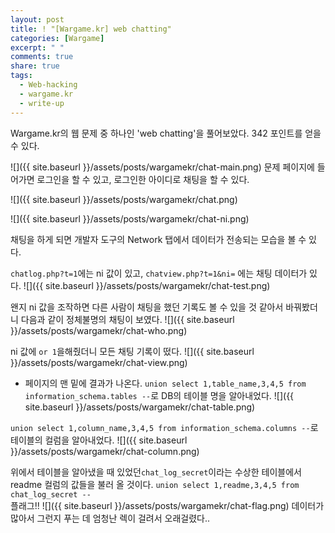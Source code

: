 ```yaml
---
layout: post
title: ! "[Wargame.kr] web chatting"
categories: [Wargame]
excerpt: " "
comments: true
share: true
tags:
  - Web-hacking
  - wargame.kr
  - write-up
---
```


Wargame.kr의 웹 문제 중 하나인 'web chatting'을 풀어보았다.
342 포인트를 얻을 수 있다.
<!--more-->

![]({{ site.baseurl }}/assets/posts/wargamekr/chat-main.png)
문제 페이지에 들어가면 로그인을 할 수 있고, 로그인한 아이디로 채팅을 할 수 있다.

![]({{ site.baseurl }}/assets/posts/wargamekr/chat.png)

![]({{ site.baseurl }}/assets/posts/wargamekr/chat-ni.png)

채팅을 하게 되면 개발자 도구의 Network 탭에서 데이터가 전송되는 모습을 볼 수 있다.

`chatlog.php?t=1`에는 ni 값이 있고, `chatview.php?t=1&ni=` 에는 채팅 데이터가 있다.
![]({{ site.baseurl }}/assets/posts/wargamekr/chat-test.png)

왠지 ni 값을 조작하면 다른 사람이 채팅을 했던 기록도 볼 수 있을 것 같아서 바꿔봤더니
다음과 같이 정체불명의 채팅이 보였다.
![]({{ site.baseurl }}/assets/posts/wargamekr/chat-who.png)

ni 값에 `or 1`을해줬더니 모든 채팅 기록이 떴다.
![]({{ site.baseurl }}/assets/posts/wargamekr/chat-view.png)

* 페이지의 맨 밑에 결과가 나온다.
`union select 1,table_name,3,4,5 from information_schema.tables --`로 DB의 테이블 명을 알아내었다.
![]({{ site.baseurl }}/assets/posts/wargamekr/chat-table.png)


`union select 1,column_name,3,4,5 from information_schema.columns --`로 테이블의 컬럼을 알아내었다.
![]({{ site.baseurl }}/assets/posts/wargamekr/chat-column.png)

위에서 테이블을 알아냈을 때 있었던`chat_log_secret`이라는 수상한 테이블에서 readme 컬럼의 값들을 불러 올 것이다.
`union select 1,readme,3,4,5 from chat_log_secret --`<br>
플래그!!
![]({{ site.baseurl }}/assets/posts/wargamekr/chat-flag.png)
데이터가 많아서 그런지 푸는 데 엄청난 렉이 걸려서 오래걸렸다..

